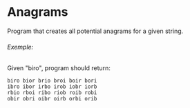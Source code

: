 # Anagrams

Program that creates all potential anagrams for a given string.

###### Exemple:
Given "biro", program should return:
```
biro bior brio broi boir bori
ibro ibor irbo irob iobr iorb
rbio rboi ribo riob roib robi
obir obri oibr oirb orbi orib
```

